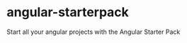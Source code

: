 angular-starterpack
===================

Start all your angular projects with the Angular Starter Pack
